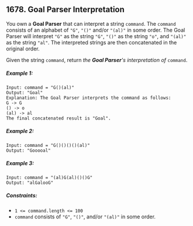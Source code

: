 ## 1678. Goal Parser Interpretation

You own a **Goal Parser** that can interpret a string ```command```. The ```command``` consists of an alphabet of ```"G"```, ```"()"``` and/or ```"(al)"``` in some order. The Goal Parser will interpret ```"G"``` as the string ```"G"```, ```"()"``` as the string ```"o"```, and ```"(al)"``` as the string ```"al"```. The interpreted strings are then concatenated in the original order.

Given the string ```command```, return *the **Goal Parser**'s interpretation of* ```command```.

##### Example 1:
```
Input: command = "G()(al)"
Output: "Goal"
Explanation: The Goal Parser interprets the command as follows:
G -> G
() -> o
(al) -> al
The final concatenated result is "Goal".
```
##### Example 2:
```
Input: command = "G()()()()(al)"
Output: "Gooooal"
```
##### Example 3:
```
Input: command = "(al)G(al)()()G"
Output: "alGalooG"
```

##### Constraints:

* ```1 <= command.length <= 100```
* ```command``` consists of ```"G"```, ```"()"```, and/or ```"(al)"``` in some order.
